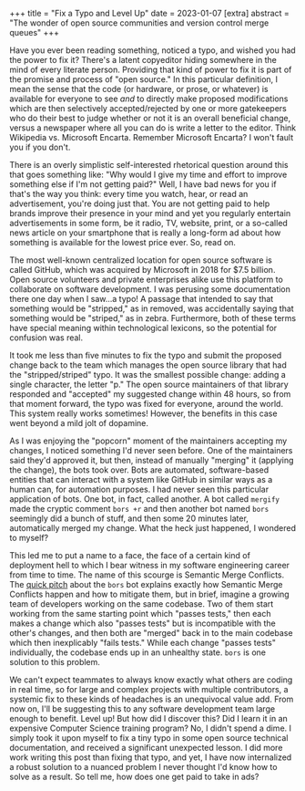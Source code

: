 +++
title = "Fix a Typo and Level Up"
date = 2023-01-07
[extra]
abstract = "The wonder of open source communities and version control merge queues"
+++

Have you ever been reading something, noticed a typo, and wished you had the power to fix it? There's a latent copyeditor hiding somewhere in the mind of every literate person. Providing that kind of power to fix it is part of the promise and process of "open source." In this particular definition, I mean the sense that the code (or hardware, or prose, or whatever) is available for everyone to see _and_ to directly make proposed modifications which are then selectively accepted/rejected by one or more gatekeepers who do their best to judge whether or not it is an overall beneficial change, versus a newspaper where all you can do is write a letter to the editor. Think Wikipedia vs. Microsoft Encarta. Remember Microsoft Encarta? I won't fault you if you don't.

There is an overly simplistic self-interested rhetorical question around this that goes something like: "Why would I give my time and effort to improve something else if I'm not getting paid?" Well, I have bad news for you if that's the way you think: every time you watch, hear, or read an advertisement, you're doing just that. You are not getting paid to help brands improve their presence in your mind and yet you regularly entertain advertisements in some form, be it radio, TV, website, print, or a so-called news article on your smartphone that is really a long-form ad about how something is available for the lowest price ever. So, read on.

The most well-known centralized location for open source software is called GitHub, which was acquired by Microsoft in 2018 for $7.5 billion. Open source volunteers and private enterprises alike use this platform to collaborate on software development. I was perusing some documentation there one day when I saw...a typo! A passage that intended to say that something would be "stripped," as in removed, was accidentally saying that something would be "striped," as in zebra. Furthermore, both of these terms have special meaning within technological lexicons, so the potential for confusion was real.

It took me less than five minutes to fix the typo and submit the proposed change back to the team which manages the open source library that had the "stripped/striped" typo. It was the smallest possible change: adding a single character, the letter "p." The open source maintainers of that library responded and "accepted" my suggested change within 48 hours, so from that moment forward, the typo was fixed for everyone, around the world. This system really works sometimes! However, the benefits in this case went beyond a mild jolt of dopamine.

As I was enjoying the "popcorn" moment of the maintainers accepting my changes, I noticed something I'd never seen before. One of the maintainers said they'd approved it, but then, instead of manually "merging" it (applying the change), the bots took over. Bots are automated, software-based entities that can interact with a system like GitHub in similar ways as a human can, for automation purposes. I had never seen this particular application of bots. One bot, in fact, called another. A bot called `mergify` made the cryptic comment `bors +r` and then another bot named `bors` seemingly did a bunch of stuff, and then some 20 minutes later, automatically merged my change. What the heck just happened, I wondered to myself?

This led me to put a name to a face, the face of a certain kind of deployment hell to which I bear witness in my software engineering career from time to time. The name of this scourge is Semantic Merge Conflicts. The [quick pitch](https://bors.tech/essay/2017/02/02/pitch/) about the `bors` bot explains exactly how Semantic Merge Conflicts happen and how to mitigate them, but in brief, imagine a growing team of developers working on the same codebase. Two of them start working from the same starting point which "passes tests," then each makes a change which also "passes tests" but is incompatible with the other's changes, and then both are "merged" back in to the main codebase which then inexplicably "fails tests." While each change "passes tests" individually, the codebase ends up in an unhealthy state. `bors` is one solution to this problem.

We can't expect teammates to always know exactly what others are coding in real time, so for large and complex projects with multiple contributors, a systemic fix to these kinds of headaches is an unequivocal value add. From now on, I'll be suggesting this to any software development team large enough to benefit. Level up! But how did I discover this? Did I learn it in an expensive Computer Science training program? No, I didn't spend a dime. I simply took it upon myself to fix a tiny typo in some open source technical documentation, and received a significant unexpected lesson. I did more work writing this post than fixing that typo, and yet, I have now internalized a robust solution to a nuanced problem I never thought I'd know how to solve as a result. So tell me, how does one get paid to take in ads?
